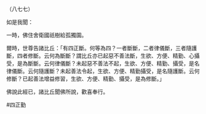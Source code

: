 （八七七）

如是我聞：

一時，佛住舍衛國祇樹給孤獨園。

爾時，世尊告諸比丘：「有四正斷。何等為四？一者斷斷，二者律儀斷，三者隨護斷，四者修斷。云何為斷斷？謂比丘亦已起惡不善法斷，生欲、方便、精勤、心攝受，是為斷斷。云何律儀斷？未起惡不善法不起，生欲、方便、精勤、攝受，是名律儀斷。云何隨護斷？未起善法令起，生欲、方便、精勤攝受，是名隨護斷。云何修斷？已起善法增益修習，生欲、方便、精勤、攝受，是為修斷。」

佛說此經已，諸比丘聞佛所說，歡喜奉行。



#四正勤
